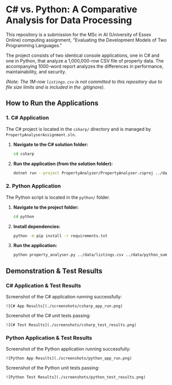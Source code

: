 # C# vs. Python: A Comparative Analysis for Data Processing

This repository is a submission for the MSc in AI (University of Essex Online) computing assignment, "Evaluating the Development Models of Two Programming Languages."

The project consists of two identical console applications, one in C# and one in Python, that analyze a 1,000,000-row CSV file of property data. The accompanying 1000-word report analyzes the differences in performance, maintainability, and security.

*(Note: The 1M-row `listings.csv` is not committed to this repository due to file size limits and is included in the .gitignore).*

## How to Run the Applications

### 1. C# Application

The C# project is located in the `csharp/` directory and is managed by `PropertyAnalyserAssignment.sln`.

1.  **Navigate to the C# solution folder:**
    ```bash
    cd csharp
    ```
2.  **Run the application (from the solution folder):**
    ```bash
    dotnet run --project PropertyAnalyzer/PropertyAnalyser.csproj ../data/listings.csv ../data/csharp_summary.json
    ```

### 2. Python Application

The Python script is located in the `python/` folder.

1.  **Navigate to the project folder:**
    ```bash
    cd python
    ```
2.  **Install dependencies:**
    ```bash
    python -m pip install -r requirements.txt 
    ```
3.  **Run the application:**
    ```bash
    python property_analyser.py ../data/listings.csv ../data/python_summary.json
    ```

## Demonstration & Test Results

### C# Application & Test Results

Screenshot of the C# application running successfully:

`![C# App Results](./screenshots/csharp_app_run.png)`

Screenshot of the C# unit tests passing:

`![C# Test Results](./screenshots/csharp_test_results.png)`


### Python Application & Test Results

Screenshot of the Python application running successfully:

`![Python App Results](./screenshots/python_app_run.png)`

Screenshot of the Python unit tests passing:

`![Python Test Results](./screenshots/python_test_results.png)`